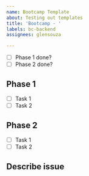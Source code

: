 ```yaml
---
name: Bootcamp Template
about: Testing out templates
title: 'Bootcamp - '
labels: bc-backend
assignees: glensouza

---
```


- [ ] Phase 1 done?
- [ ] Phase 2 done?

## Phase 1

- [ ] Task 1
- [ ] Task 2

## Phase 2

- [ ] Task 1
- [ ] Task 2

## Describe issue
